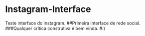 # Instagram-Interface
Teste interface do instagram.
##Primeira interface de rede social.
###Qualquer crítica construtiva é bem vinda.
#:)
